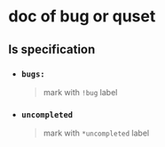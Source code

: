 # doc of bug or quset

## ls specification

-   ### `bugs:`

    > mark with `!bug` label

-   ### `uncompleted`

    > mark with `*uncompleted` label

